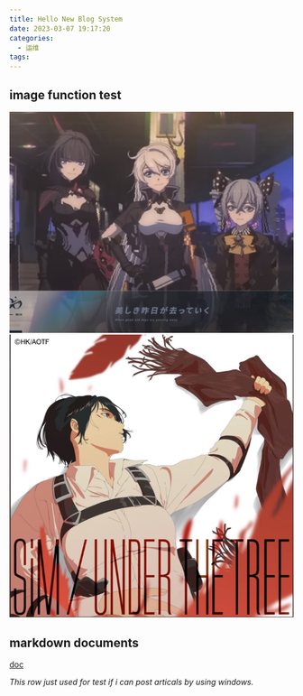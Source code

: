 ```yaml
---
title: Hello New Blog System
date: 2023-03-07 19:17:20
categories:
  - 运维
tags:
---
```


## image function test
![honkai impact 3 rd](images/58ce27.png)
![under the the treeeee](images/a1dbce.png)

## markdown documents
[doc](https://www.markdownguide.org/basic-syntax/)

_This row just used for test if i can post articals by using windows._
